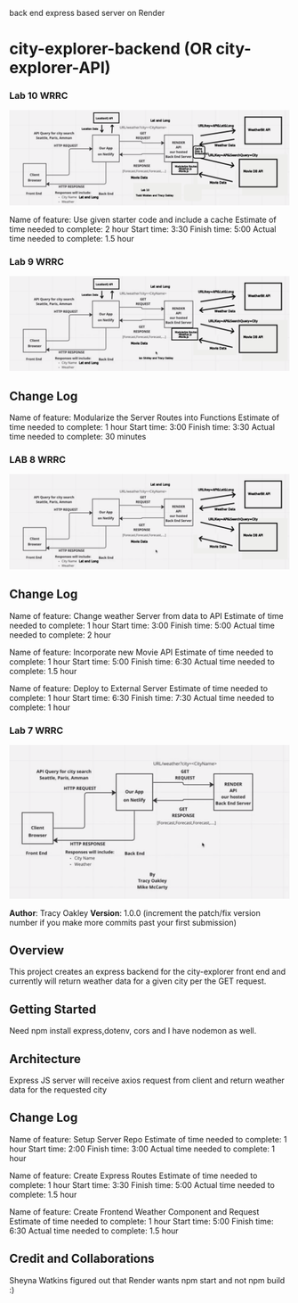 
back end express based server on Render

# city-explorer-backend (OR city-explorer-API)

### Lab 10 WRRC

![Lab 1 WRRC](/imgs/Lab10WRRC.png)

Name of feature: Use given starter code and include a cache
Estimate of time needed to complete: 2 hour
Start time: 3:30
Finish time: 5:00
Actual time needed to complete:  1.5 hour

### Lab 9 WRRC

![Lab 9 WRRC](/imgs/Lab9WRRC.png)

## Change Log

Name of feature: Modularize the Server Routes into Functions
Estimate of time needed to complete: 1 hour
Start time: 3:00
Finish time: 3:30
Actual time needed to complete: 30 minutes


### LAB 8 WRRC

![LAB 8 WRRC](/imgs/Lab8WRRC.png)

## Change Log

Name of feature: Change weather Server from data to API
Estimate of time needed to complete: 1 hour
Start time: 3:00
Finish time: 5:00
Actual time needed to complete: 2 hour

Name of feature: Incorporate new Movie API
Estimate of time needed to complete: 1 hour
Start time: 5:00
Finish time: 6:30
Actual time needed to complete: 1.5 hour

Name of feature: Deploy to External Server
Estimate of time needed to complete: 1 hour
Start time: 6:30
Finish time: 7:30
Actual time needed to complete: 1 hour




### Lab 7 WRRC

![LAB 7 WRRC](/imgs/Lab7WRRCFixed.png)

**Author**: Tracy Oakley
**Version**: 1.0.0 (increment the patch/fix version number if you make more commits past your first submission)

## Overview
This project creates an express backend for the city-explorer front end and currently will return weather data for a given city per the GET request.

## Getting Started
Need npm install express,dotenv, cors and I have nodemon as well.

## Architecture
Express JS server will receive axios request from client and return weather data for the requested city

## Change Log

Name of feature: Setup Server Repo
Estimate of time needed to complete: 1 hour
Start time: 2:00
Finish time: 3:00
Actual time needed to complete: 1 hour

Name of feature: Create Express Routes
Estimate of time needed to complete: 1 hour
Start time: 3:30
Finish time: 5:00
Actual time needed to complete: 1.5 hour

Name of feature: Create Frontend Weather Component and Request
Estimate of time needed to complete: 1 hour
Start time: 5:00
Finish time: 6:30
Actual time needed to complete: 1.5 hour

<!-- Use this area to document the iterative changes made to your application as each feature is successfully implemented. Use time stamps. Here's an example:

01-01-2001 4:59pm - Application now has a fully-functional express server, with a GET route for the location resource. -->

## Credit and Collaborations
<!-- Give credit (and a link) to other people or resources that helped you build this application. -->

Sheyna Watkins figured out that Render wants npm start and not npm build :)
